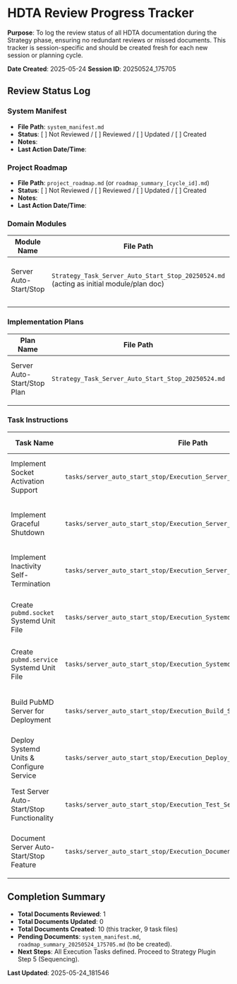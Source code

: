 # HDTA Review Progress Tracker

**Purpose**: To log the review status of all HDTA documentation during the Strategy phase, ensuring no redundant reviews or missed documents. This tracker is session-specific and should be created fresh for each new session or planning cycle.

**Date Created**: 2025-05-24
**Session ID**: 20250524_175705

## Review Status Log

### System Manifest

- **File Path**: `system_manifest.md`
- **Status**: [ ] Not Reviewed / [ ] Reviewed / [ ] Updated / [ ] Created
- **Notes**:
- **Last Action Date/Time**:

### Project Roadmap
- **File Path**: `project_roadmap.md` (or `roadmap_summary_[cycle_id].md`)
- **Status**: [ ] Not Reviewed / [ ] Reviewed / [ ] Updated / [ ] Created
- **Notes**:
- **Last Action Date/Time**:
### Domain Modules

| Module Name | File Path | Status | Notes | Last Action Date/Time |
|-------------|-----------|--------|-------|-----------------------|
| Server Auto-Start/Stop | `Strategy_Task_Server_Auto_Start_Stop_20250524.md` (acting as initial module/plan doc) | [x] Reviewed | Initial review of existing strategy document. | 2025-05-24_175705 |
|             |           |        |       |                       |

### Implementation Plans

| Plan Name | File Path | Status | Notes | Last Action Date/Time |
|-----------|-----------|--------|-------|-----------------------|
| Server Auto-Start/Stop Plan | `Strategy_Task_Server_Auto_Start_Stop_20250524.md` | [x] Reviewed | This document contains the high-level plan. | 2025-05-24_175705 |
|           |           |        |       |                       |

### Task Instructions

| Task Name | File Path | Status | Notes | Last Action Date/Time |
|-----------|-----------|--------|-------|-----------------------|
| Implement Socket Activation Support | `tasks/server_auto_start_stop/Execution_Server_Socket_Activation.md` | [x] Created | Based on Phase 2 of strategy. | 2025-05-24_180638 |
| Implement Graceful Shutdown | `tasks/server_auto_start_stop/Execution_Server_Graceful_Shutdown.md` | [x] Created | Based on Phase 2 of strategy. | 2025-05-24_180802 |
| Implement Inactivity Self-Termination | `tasks/server_auto_start_stop/Execution_Server_Inactivity_Termination.md` | [x] Created | Based on Phase 2 of strategy. | 2025-05-24_180859 |
| Create `pubmd.socket` Systemd Unit File | `tasks/server_auto_start_stop/Execution_Systemd_Socket_File.md` | [x] Created | Based on Phase 3 of strategy. | 2025-05-24_180957 |
| Create `pubmd.service` Systemd Unit File | `tasks/server_auto_start_stop/Execution_Systemd_Service_File.md` | [x] Created | Based on Phase 3 of strategy. | 2025-05-24_181114 |
| Build PubMD Server for Deployment | `tasks/server_auto_start_stop/Execution_Build_Server.md` | [x] Created | Based on Phase 4 of strategy. | 2025-05-24_181217 |
| Deploy Systemd Units & Configure Service | `tasks/server_auto_start_stop/Execution_Deploy_Systemd_Units.md` | [x] Created | Based on Phase 4 of strategy. | 2025-05-24_181325 |
| Test Server Auto-Start/Stop Functionality | `tasks/server_auto_start_stop/Execution_Test_Server_Functionality.md` | [x] Created | Based on Phase 4 of strategy. | 2025-05-24_181436 |
| Document Server Auto-Start/Stop Feature | `tasks/server_auto_start_stop/Execution_Document_Feature.md` | [x] Created | Based on Phase 5 of strategy. | 2025-05-24_181546 |
|           |           |        |       |                       |

## Completion Summary

- **Total Documents Reviewed**: 1
- **Total Documents Updated**: 0
- **Total Documents Created**: 10 (this tracker, 9 task files)
- **Pending Documents**: `system_manifest.md`, `roadmap_summary_20250524_175705.md` (to be created).
- **Next Steps**: All Execution Tasks defined. Proceed to Strategy Plugin Step 5 (Sequencing).

**Last Updated**: 2025-05-24_181546